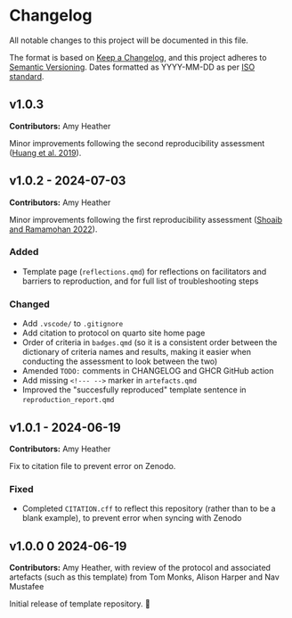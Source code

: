 # Changelog

All notable changes to this project will be documented in this file.

The format is based on [Keep a Changelog](https://keepachangelog.com/en/1.1.0/),
and this project adheres to [Semantic Versioning](https://semver.org/spec/v2.0.0.html). Dates formatted as YYYY-MM-DD as per [ISO standard](https://www.iso.org/iso-8601-date-and-time-format.html).

<!-- TODO: Delete the CHANGELOG entries for the reproduction template, but use their structure to create entries for your project, i.e.

## v0.1.0 - Date

**Contributors:** [Researcher name]

[One-sentence summary of release]

### Added

*

### Changed

*

### Removed

*

### Fixed

*
-->

## v1.0.3 <!--DATE-->

**Contributors:** Amy Heather

Minor improvements following the second reproducibility assessment ([Huang et al. 2019](https://github.com/pythonhealthdatascience/stars-reproduce-huang-2019)).

<!--LOG CHANGES-->

## v1.0.2 - 2024-07-03

**Contributors:** Amy Heather

Minor improvements following the first reproducibility assessment ([Shoaib and Ramamohan 2022](https://github.com/pythonhealthdatascience/stars-reproduce-shoaib-2022)).

### Added

* Template page (`reflections.qmd`) for reflections on facilitators and barriers to reproduction, and for full list of troubleshooting steps

### Changed

* Add `.vscode/` to `.gitignore`
* Add citation to protocol on quarto site home page
* Order of criteria in `badges.qmd` (so it is a consistent order between the dictionary of criteria names and results, making it easier when conducting the assessment to look between the two)
* Amended `TODO:` comments in CHANGELOG and GHCR GitHub action
* Add missing `<!--- -->` marker in `artefacts.qmd`
* Improved the "succesfully reproduced" template sentence in `reproduction_report.qmd`

## v1.0.1 - 2024-06-19

**Contributors:** Amy Heather

Fix to citation file to prevent error on Zenodo.

### Fixed

* Completed `CITATION.cff` to reflect this repository (rather than to be a blank example), to prevent error when syncing with Zenodo

## v1.0.0 0 2024-06-19

**Contributors:** Amy Heather, with review of the protocol and associated artefacts (such as this template) from Tom Monks, Alison Harper and Nav Mustafee

Initial release of template repository. 🌱